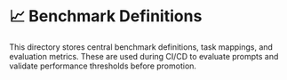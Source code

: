 # 📈 Benchmark Definitions

This directory stores central benchmark definitions, task mappings, and evaluation metrics. These are used during CI/CD to evaluate prompts and validate performance thresholds before promotion.